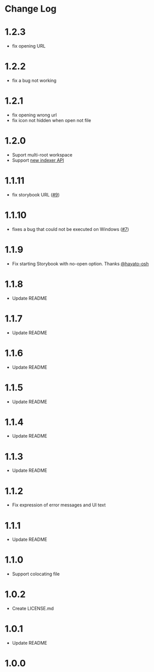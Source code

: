 # Change Log

# 1.2.3

- fix opening URL

# 1.2.2

- fix a bug not working

# 1.2.1

- fix opening wrong url
- fix icon not hidden when open not file

# 1.2.0

- Suport multi-root workspace
- Support [new indexer API](https://github.com/storybookjs/storybook/discussions/23176)

# 1.1.11

- fix storybook URL ([#9](https://github.com/ygkn/storybook-opener/issues/9))

# 1.1.10

- fixes a bug that could not be executed on Windows ([#7](https://github.com/ygkn/storybook-opener/issues/7))

# 1.1.9

- Fix starting Storybook with no-open option. Thanks [@hayato-osh](https://github.com/hayato-osh)

# 1.1.8

- Update README

# 1.1.7

- Update README

# 1.1.6

- Update README

# 1.1.5

- Update README

# 1.1.4

- Update README

# 1.1.3

- Update README

# 1.1.2

- Fix expression of error messages and UI text

# 1.1.1

- Update README

# 1.1.0

- Support colocating file

# 1.0.2

- Create LICENSE.md

# 1.0.1

- Update README

# 1.0.0
